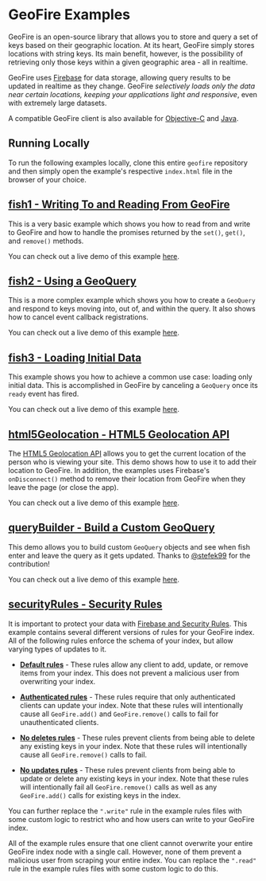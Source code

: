 # GeoFire Examples

GeoFire is an open-source library that allows you to store and query a set of keys based on their
geographic location. At its heart, GeoFire simply stores locations with string keys. Its main
benefit, however, is the possibility of retrieving only those keys within a given geographic
area - all in realtime.

GeoFire uses [Firebase](https://firebase.google.com) for data storage, allowing
query results to be updated in realtime as they change. GeoFire *selectively loads only the data
near certain locations, keeping your applications light and responsive*, even with extremely large
datasets.

A compatible GeoFire client is also available for [Objective-C](https://github.com/firebase/geofire-objc)
and [Java](https://github.com/firebase/geofire-java).

## Running Locally

To run the following examples locally, clone this entire `geofire` repository
and then simply open the example's respective `index.html` file in the browser
of your choice.

## [fish1 - Writing To and Reading From GeoFire](https://geofire.firebaseapp.com/fish1/index.html)

This is a very basic example which shows you how to read from and write to GeoFire
and how to handle the promises returned by the `set()`, `get()`, and `remove()`
methods.

You can check out a live demo of this example [here](https://geofire.firebaseapp.com/fish1/index.html).

## [fish2 - Using a GeoQuery](https://geofire.firebaseapp.com/fish3/index.html)

This is a more complex example which shows you how to create a `GeoQuery` and
respond to keys moving into, out of, and within the query. It also shows how
to cancel event callback registrations.

You can check out a live demo of this example [here](https://geofire.firebaseapp.com/fish2/index.html).

## [fish3 - Loading Initial Data](https://geofire.firebaseapp.com/fish3/index.html)

This example shows you how to achieve a common use case: loading only initial
data. This is accomplished in GeoFire by canceling a `GeoQuery` once its `ready`
event has fired.

You can check out a live demo of this example [here](https://geofire.firebaseapp.com/fish3/index.html).

## [html5Geolocation - HTML5 Geolocation API](https://geofire.firebaseapp.com/html5Geolocation/index.html)

The [HTML5 Geolocation API](http://diveintohtml5.info/geolocation.html) allows you
to get the current location of the person who is viewing your site. This demo shows
how to use it to add their location to GeoFire. In addition, the examples uses
Firebase's `onDisconnect()` method to remove their location from GeoFire when they
leave the page (or close the app).

You can check out a live demo of this example [here](https://geofire.firebaseapp.com/html5Geolocation/index.html).

## [queryBuilder - Build a Custom GeoQuery](https://geofire.firebaseapp.com/queryBuilder/index.html)

This demo allows you to build custom `GeoQuery` objects and see when fish enter and
leave the query as it gets updated. Thanks to [@stefek99](https://github.com/stefek99)
for the contribution!

You can check out a live demo of this example [here](https://geofire.firebaseapp.com/queryBuilder/index.html).

## [securityRules - Security Rules](https://geofire.firebaseapp.com/securityRules/)

It is important to protect your data with [Firebase and Security Rules](https://www.firebase.com/docs/security/).
This example contains several different versions of rules for your GeoFire index. All of the
following rules enforce the schema of your index, but allow varying types of updates to it.

* **[Default rules](https://geofire.firebaseapp.com/securityRules/rules.json)** - These rules allow
any client to add, update, or remove items from your index. This does not prevent a malicious user
from overwriting your index.

* **[Authenticated rules](https://geofire.firebaseapp.com/securityRules/authenticated.rules.json)** -
These rules require that only authenticated clients can update your index. Note that these rules
will intentionally cause all `GeoFire.add()` and `GeoFire.remove()` calls to fail for unauthenticated
clients.

* **[No deletes rules](https://geofire.firebaseapp.com/securityRules/noDeletes.rules.json)** - These
rules prevent clients from being able to delete any existing keys in your index. Note that these
rules will intentionally cause all `GeoFire.remove()` calls to fail.

* **[No updates rules](https://geofire.firebaseapp.com/securityRules/noUpdates.rules.json)** - These
rules prevent clients from being able to update or delete any existing keys in your index. Note that
these rules will intentionally fail all `GeoFire.remove()` calls as well as any `GeoFire.add()`
calls for existing keys in the index.

You can further replace the `".write"` rule in the example rules files with some custom logic to
restrict who and how users can write to your GeoFire index.

All of the example rules ensure that one client cannot overwrite your entire GeoFire index node with
a single call. However, none of them prevent a malicious user from scraping your entire index. You
can replace the `".read"` rule in the example rules files with some custom logic to do this.
